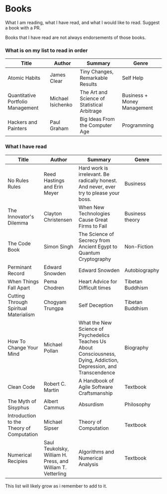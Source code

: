 # Books

What I am reading, what I have read, and what I would like to read. Suggest a book with a PR.

Books that I have read are not always endorsements of those books.

### What is on my list to read in order

| Title        | Author    | Summary | Genre |
|--------------|-----------|---------|-------|
| Atomic Habits  | James Clear | Tiny Changes, Remarkable Results | Self Help |
| Quantitative Portfolio Management  | Michael Isichenko | The Art and Science of Statistical Arbitrage |  Business + Money Management |
| Hackers and Painters | Paul Graham | Big Ideas From the Computer Age| Programming |

### What I have read

| Title        | Author    | Summary | Genre |
|--------------|-----------|---------|-------|
| No Rules Rules | Reed Hastings and Erin Meyer | Hard work is irrelevant. Be radically honest. And never, ever try to please your boss. | Business|
| The Innovator's Dilemma | Clayton Christensen | When New Technologies Cause Great Firms to Fail | Business theory|
| The Code Book | Simon Singh | The Science of Secrecy from Ancient Egypt to Quantum Cryptography | Non-Fiction |
| Perminant Record | Edward Snowden | Edward Snowden | Autobiography |
| When Things Fall Apart | Pema Chodren | Heart Advice for Difficult times | 	Tibetan Buddhism |
| Cutting Through Spiritual Materialism | Chogyam Trungpa | Self Deception | 	Tibetan Buddhism |
| How To Change Your Mind | Michael Pollan | What the New Science of Psychedelics Teaches Us About Consciousness, Dying, Addiction, Depression, and Transcendence | Biography |
| Clean Code | Robert C. Martin | A Handbook of Agile Software Craftsmanship | Textbook |
| The Myth of Sisyphus | Albert Cammus | Absurdism | Philosophy |
| Introduction to the Theory of Computation | Michael Sipser | Theory of Computation | Textbook |
| Numerical Recipies | Saul Teukolsky, William H. Press, and William T. Vetterling | Algorithms and Numerical Analysis | Textbook |


This list will likely grow as i remember to add to it.











